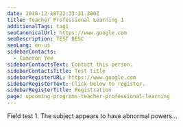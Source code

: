 ```yaml
---
date: 2018-12-18T22:33:31.300Z
title: Teacher Professional Learning 1
additionalTags: tag1
seoCanonicalUrl: https://www.google.com
seoDescription: TEST DESC
seoLang: en-us
sidebarContacts:
  - Cameron Yee
sidebarContactsText: Contact this person.
sidebarContactsTitle: Test title
sidebarRegisterURL: https://www.google.com
sidebarRegisterText: Click below to register.
sidebarRegisterTitle: Registration
page: upcoming-programs-teacher-professional-learning
---
```


Field test 1.  The subject appears to have abnormal powers...
